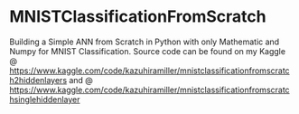 # MNISTClassificationFromScratch
Building a Simple ANN from Scratch in Python with only Mathematic and Numpy for MNIST Classification. Source code can be found on my Kaggle @ https://www.kaggle.com/code/kazuhiramiller/mnistclassificationfromscratch2hiddenlayers and @ https://www.kaggle.com/code/kazuhiramiller/mnistclassificationfromscratchsinglehiddenlayer
